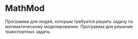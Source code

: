 # MathMod
Программа для людей, которым требуется решить задачу по математическому моделированию. Программа для решения транспортных задачь
